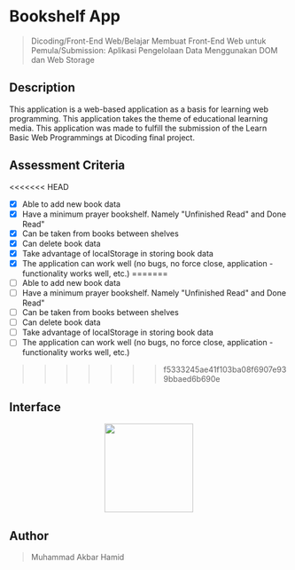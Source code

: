 # Bookshelf App

> Dicoding/Front-End Web/Belajar Membuat Front-End Web untuk Pemula/Submission: Aplikasi Pengelolaan Data Menggunakan DOM dan Web Storage

## Description

This application is a web-based application as a basis for learning web programming. This application takes the theme of educational learning media. This application was made to fulfill the submission of the Learn Basic Web Programmings at Dicoding final project.

## Assessment Criteria

<<<<<<< HEAD
- [x] Able to add new book data
- [x] Have a minimum prayer bookshelf. Namely "Unfinished Read" and Done Read"
- [x] Can be taken from books between shelves
- [x] Can delete book data
- [x] Take advantage of localStorage in storing book data
- [x] The application can work well (no bugs, no force close, application -functionality works well, etc.)
=======
- [ ] Able to add new book data
- [ ] Have a minimum prayer bookshelf. Namely "Unfinished Read" and Done Read"
- [ ] Can be taken from books between shelves
- [ ] Can delete book data
- [ ] Take advantage of localStorage in storing book data
- [ ] The application can work well (no bugs, no force close, application -functionality works well, etc.)
>>>>>>> f5333245ae41f103ba08f6907e939bbaed6b690e

## Interface

<p align="center">
<img src="" height="160">
</p>

## Author

> Muhammad Akbar Hamid
